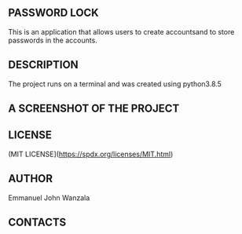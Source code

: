 ## PASSWORD LOCK

This is an application that allows users to create accountsand to store passwords in the accounts.


## DESCRIPTION

The project runs on a terminal and was created using python3.8.5


## A SCREENSHOT OF THE PROJECT



## LICENSE

(MIT LICENSE](https://spdx.org/licenses/MIT.html)

## AUTHOR

Emmanuel John Wanzala

## CONTACTS
